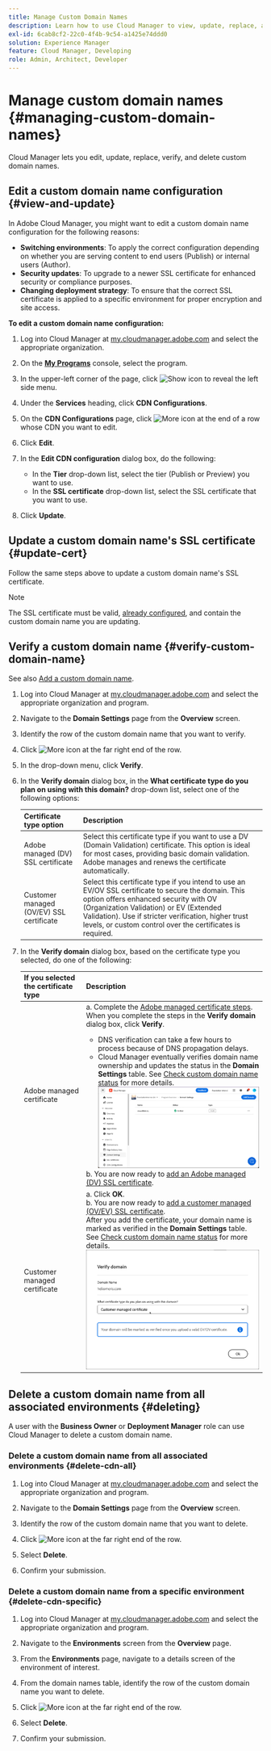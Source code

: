 ```yaml
---
title: Manage Custom Domain Names
description: Learn how to use Cloud Manager to view, update, replace, and delete custom domain names.
exl-id: 6cab8cf2-22c0-4f4b-9c54-a1425e74ddd0
solution: Experience Manager
feature: Cloud Manager, Developing
role: Admin, Architect, Developer
---
```


# Manage custom domain names {#managing-custom-domain-names}

Cloud Manager lets you edit, update, replace, verify, and delete custom domain names.

## Edit a custom domain name configuration {#view-and-update}

In Adobe Cloud Manager, you might want to edit a custom domain name configuration for the following reasons:

* **Switching environments**: To apply the correct configuration depending on whether you are serving content to end users (Publish) or internal users (Author).
* **Security updates**: To upgrade to a newer SSL certificate for enhanced security or compliance purposes.
* **Changing deployment strategy**: To ensure that the correct SSL certificate is applied to a specific environment for proper encryption and site access.

**To edit a custom domain name configuration:**

1. Log into Cloud Manager at [my.cloudmanager.adobe.com](https://my.cloudmanager.adobe.com/) and select the appropriate organization.

1. On the **[My Programs](/help/implementing/cloud-manager/navigation.md#my-programs)** console, select the program.

1. In the upper-left corner of the page, click ![Show icon](https://spectrum.adobe.com/static/icons/workflow_18/Smock_ShowMenu_18_N.svg) to reveal the left side menu.

1. Under the **Services** heading, click **CDN Configurations**.

1. On the **CDN Configurations** page, click ![More icon](https://spectrum.adobe.com/static/icons/workflow_18/Smock_More_18_N.svg) at the end of a row whose CDN you want to edit. 

1. Click **Edit**.

1. In the **Edit CDN configuration** dialog box, do the following:

    * In the **Tier** drop-down list, select the tier (Publish or Preview) you want to use.
    * In the **SSL certificate** drop-down list, select the SSL certificate that you want to use.

1. Click **Update**.


## Update a custom domain name's SSL certificate {#update-cert}

Follow the same steps above to update a custom domain name's SSL certificate.

>[!NOTE]
>
>The SSL certificate must be valid, [already configured](/help/implementing/cloud-manager/managing-ssl-certifications/introduction-to-ssl-certificates.md), and contain the custom domain name you are updating.


## Verify a custom domain name {#verify-custom-domain-name}

See also [Add a custom domain name](/help/implementing/cloud-manager/custom-domain-names/add-custom-domain-name.md).

1. Log into Cloud Manager at [my.cloudmanager.adobe.com](https://my.cloudmanager.adobe.com/) and select the appropriate organization and program.

1. Navigate to the **Domain Settings** page from the **Overview** screen.

1. Identify the row of the custom domain name that you want to verify.

1. Click ![More icon](https://spectrum.adobe.com/static/icons/workflow_18/Smock_More_18_N.svg) at the far right end of the row.

1. In the drop-down menu, click **Verify**.

1. In the **Verify domain** dialog box, in the **What certificate type do you plan on using with this domain?** drop-down list, select one of the following options:

   | Certificate type option | Description |
   | --- | --- |
   | Adobe managed (DV) SSL certificate | Select this certificate type if you want to use a DV (Domain Validation) certificate. This option is ideal for most cases, providing basic domain validation. Adobe manages and renews the certificate automatically. |
   | Customer managed (OV/EV) SSL certificate | Select this certificate type if you intend to use an EV/OV SSL certificate to secure the domain. This option offers enhanced security with OV (Organization Validation) or EV (Extended Validation). Use if stricter verification, higher trust levels, or custom control over the certificates is required. |

1. In the **Verify domain** dialog box, based on the certificate type you selected, do one of the following:

   | If you selected the certificate type | Description |
   | --- | ---  |
   | Adobe managed certificate |a. Complete the [Adobe managed certificate steps](/help/implementing/cloud-manager/custom-domain-names/add-custom-domain-name.md#adobe-managed-cert-steps). When you complete the steps in the **Verify domain** dialog box, click **Verify**.<ul><li>DNS verification can take a few hours to process because of DNS propagation delays.</li><li>Cloud Manager eventually verifies domain name ownership and updates the status in the **Domain Settings** table. See [Check custom domain name status](/help/implementing/cloud-manager/custom-domain-names/check-domain-name-status.md) for more details.</li>![Verify domain status](/help/implementing/cloud-manager/assets/domain-settings-verified.png)</li></ul>b. You are now ready to [add an Adobe managed (DV) SSL certificate](/help/implementing/cloud-manager/managing-ssl-certifications/add-ssl-certificate.md#add-adobe-managed-ssl-cert).</li></ul> |
   | Customer managed certificate | a. Click **OK**.<br>b. You are now ready to [add a customer managed (OV/EV) SSL certificate](/help/implementing/cloud-manager/managing-ssl-certifications/add-ssl-certificate.md#add-customer-managed-ssl-cert).<br>After you add the certificate, your domain name is marked as verified in the **Domain Settings** table. See [Check custom domain name status](/help/implementing/cloud-manager/custom-domain-names/check-domain-name-status.md) for more details.</li></ul><br>![Verify domain for a customer managed EV/OV certificate](/help/implementing/cloud-manager/assets/verify-domain-customer-managed-step.png) |


## Delete a custom domain name from all associated environments {#deleting}

A user with the **Business Owner** or **Deployment Manager** role can use Cloud Manager to delete a custom domain name.

### Delete a custom domain name from all associated environments {#delete-cdn-all}

1. Log into Cloud Manager at [my.cloudmanager.adobe.com](https://my.cloudmanager.adobe.com/) and select the appropriate organization and program.

1. Navigate to the **Domain Settings** page from the **Overview** screen.

1. Identify the row of the custom domain name that you want to delete.

1. Click ![More icon](https://spectrum.adobe.com/static/icons/workflow_18/Smock_More_18_N.svg) at the far right end of the row.

1. Select **Delete**.

1. Confirm your submission.


### Delete a custom domain name from a specific environment {#delete-cdn-specific}

1. Log into Cloud Manager at [my.cloudmanager.adobe.com](https://my.cloudmanager.adobe.com/) and select the appropriate organization and program.

1. Navigate to the **Environments** screen from the **Overview** page.

1. From the **Environments** page, navigate to a details screen of the environment of interest.

1. From the domain names table, identify the row of the custom domain name you want to delete.

1. Click ![More icon](https://spectrum.adobe.com/static/icons/workflow_18/Smock_More_18_N.svg) at the far right end of the row.

1. Select **Delete**.

1. Confirm your submission.
